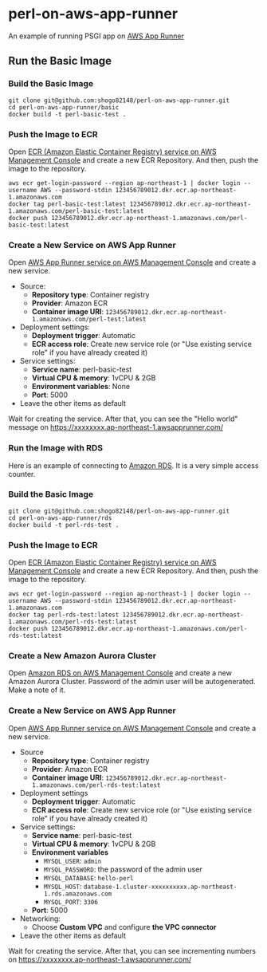 # perl-on-aws-app-runner
An example of running PSGI app on [AWS App Runner](https://aws.amazon.com/apprunner/)

## Run the Basic Image

### Build the Basic Image

```console
git clone git@github.com:shogo82148/perl-on-aws-app-runner.git
cd perl-on-aws-app-runner/basic
docker build -t perl-basic-test .
```

### Push the Image to ECR

Open [ECR (Amazon Elastic Container Registry) service on AWS Management Console](https://console.aws.amazon.com/ecr/repositories) and create a new ECR Repository.
And then, push the image to the repository.

```console
aws ecr get-login-password --region ap-northeast-1 | docker login --username AWS --password-stdin 123456789012.dkr.ecr.ap-northeast-1.amazonaws.com
docker tag perl-basic-test:latest 123456789012.dkr.ecr.ap-northeast-1.amazonaws.com/perl-basic-test:latest
docker push 123456789012.dkr.ecr.ap-northeast-1.amazonaws.com/perl-basic-test:latest
```

### Create a New Service on AWS App Runner

Open [AWS App Runner service on AWS Management Console](https://console.aws.amazon.com/apprunner/home) and create a new service.

- Source:
    - **Repository type**: Container registry
    - **Provider**: Amazon ECR
    - **Container image URI**: `123456789012.dkr.ecr.ap-northeast-1.amazonaws.com/perl-test:latest`
- Deployment settings:
    - **Deployment trigger**: Automatic
    - **ECR access role**: Create new service role (or "Use existing service role" if you have already created it)
- Service settings:
    - **Service name**: perl-basic-test
    - **Virtual CPU & memory**: 1vCPU & 2GB
    - **Environment variables**: None
    - **Port**: 5000
- Leave the other items as default

Wait for creating the service.
After that, you can see the "Hello world" message on https://xxxxxxxx.ap-northeast-1.awsapprunner.com/

### Run the Image with RDS

Here is an example of connecting to [Amazon RDS](https://aws.amazon.com/rds/).
It is a very simple access counter.

### Build the Basic Image

```console
git clone git@github.com:shogo82148/perl-on-aws-app-runner.git
cd perl-on-aws-app-runner/rds
docker build -t perl-rds-test .
```

### Push the Image to ECR

Open [ECR (Amazon Elastic Container Registry) service on AWS Management Console](https://console.aws.amazon.com/ecr/repositories) and create a new ECR Repository.
And then, push the image to the repository.

```console
aws ecr get-login-password --region ap-northeast-1 | docker login --username AWS --password-stdin 123456789012.dkr.ecr.ap-northeast-1.amazonaws.com
docker tag perl-rds-test:latest 123456789012.dkr.ecr.ap-northeast-1.amazonaws.com/perl-rds-test:latest
docker push 123456789012.dkr.ecr.ap-northeast-1.amazonaws.com/perl-rds-test:latest
```

### Create a New Amazon Aurora Cluster

Open [Amazon RDS on AWS Management Console](https://console.aws.amazon.com/rds/home) and create a new Amazon Aurora Cluster.
Password of the admin user will be autogenerated.
Make a note of it.

### Create a New Service on AWS App Runner

Open [AWS App Runner service on AWS Management Console](https://console.aws.amazon.com/apprunner/home) and create a new service.

- Source
    - **Repository type**: Container registry
    - **Provider**: Amazon ECR
    - **Container image URI**: `123456789012.dkr.ecr.ap-northeast-1.amazonaws.com/perl-rds-test:latest`
- Deployment settings
    - **Deployment trigger**: Automatic
    - **ECR access role**: Create new service role (or "Use existing service role" if you have already created it)
- Service settings:
    - **Service name**: perl-basic-test
    - **Virtual CPU & memory**: 1vCPU & 2GB
    - **Environment variables**
        - `MYSQL_USER`: `admin`
        - `MYSQL_PASSWORD`: the password of the admin user
        - `MYSQL_DATABASE`: `hello-perl`
        - `MYSQL_HOST`: `database-1.cluster-xxxxxxxxxx.ap-northeast-1.rds.amazonaws.com`
        - `MYSQL_PORT`: `3306`
    - **Port**: 5000
- Networking:
    - Choose **Custom VPC** and configure **the VPC connector**
- Leave the other items as default

Wait for creating the service.
After that, you can see incrementing numbers on https://xxxxxxxx.ap-northeast-1.awsapprunner.com/

